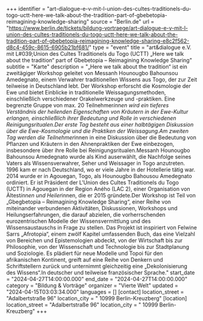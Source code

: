+++
identifier = "art-dialogue-e-v-mit-l-union-des-cultes-traditionels-du-togo-uctt-here-we-talk-about-the-tradition-part-of-gbebetopia-reimagining-knowledge-sharing"
source = "Berlin.de"
url = "https://www.berlin.de/tickets/bildung-vortraege/art-dialogue-e-v-mit-l-union-des-cultes-traditionels-du-togo-uctt-here-we-talk-about-the-tradition-part-of-gbebetopia-reimagining-knowledge-sharing-e8c2f562-d8c4-459c-8615-6905b21bf681/"
type = "event"
title = "art&dialogue e.V. mit L#039;Union des Cultes Traditionels du Togo (UCTT) „Here we talk about the tradition“ part of Gbebetopia – Reimagining Knowledge Sharing"
subtitle = "Karte"
description = "„Here we talk about the tradition“ ist ein zweitägiger Workshop geleitet von Messanh Hounougbo Bahounsou Amedegnato, einem Verwahrer traditionellen Wissens aus Togo, der zur Zeit teilweise in Deutschland lebt. Der Workshop erforscht die Kosmologie der Ewe und bietet Einblicke in traditionelle Weissagungsmethoden, einschließlich verschiedener Orakelwerkzeuge und -praktiken. Eine begrenzte Gruppe von max. 20 Teilnehmer*innen wird ein tieferes Verständnis der heilenden Eigenschaften von Kräutern in der Ewe-Kultur erlangen, einschließlich ihrer Bedeutung und Rolle in verschiedenen Reinigungsritualen.Der erste Tag besteht aus einer halbtägigen Diskussion über die Ewe-Kosmologie und die Praktiken der Weissagung.Am zweiten Tag werden die Teilnehmer*innen in eine Diskussion über die Bedeutung von Pflanzen und Kräutern in den Ahnenpraktiken der Ewe einbezogen, insbesondere über ihre Rolle bei Reinigungsritualen.Messanh Hounougbo Bahounsou Amedegnato wurde als Kind auserwählt, die Nachfolge seines Vaters als Wissensverwahrer, Seher und Weissager in Togo anzutreten. 1996 kam er nach Deutschland, wo er viele Jahre in der Hotellerie tätig war. 2014 wurde er in Agouegan, Togo, als Hounougbo Bahousou Amedegnato ordiniert. Er ist Präsident der L'Union des Cultes Traditionels du Togo (UCTT) in Agouegan in der Region Aného (LAC 2), einer Organisation von Ältest*innen und Heiler*innen, die er 2015 gründete.Der Workshop ist Teil von „Gbegbetopia – Reimagining Knowledge Sharing“, einer Reihe von miteinander verbundenen Aktivitäten, Diskussionen, Workshops und Heilungserfahrungen, die darauf abzielen, die vorherrschenden eurozentrischen Modelle der Wissensvermittlung und des Wissensaustauschs in Frage zu stellen. Das Projekt ist inspiriert von Felwine Sarrs „Afrotopia“, einem zwölf Kapitel umfassenden Buch, das eine Vielzahl von Bereichen und Epistemologien abdeckt, von der Wirtschaft bis zur Philosophie, von der Wissenschaft und Technologie bis zur Stadtplanung und Soziologie. Es plädiert für neue Modelle und Topoi für den afrikanischen Kontinent, greift auf eine Reihe von Denkern und Schriftstellern zurück und unternimmt gleichzeitig eine „Dekolonisierung des Wissens“.In deutscher und teilweise französischer Sprache."
start_date = "2024-04-27T14:00:00.000"
end_date = "2024-04-27T14:00:00.000"
category = "Bildung & Vorträge"
organizer = "Vierte Welt"
updated = "2024-04-15T03:03:34.000"
languages = []
[contact]
location_street = "Adalbertstraße 96"
location_city = " 10999 Berlin-Kreuzberg"
[location]
location_street = "Adalbertstraße 96"
location_city = " 10999 Berlin-Kreuzberg"
+++